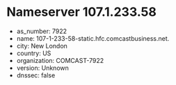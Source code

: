 # Nameserver 107.1.233.58

* as_number: 7922
* name: 107-1-233-58-static.hfc.comcastbusiness.net.
* city: New London
* country: US
* organization: COMCAST-7922
* version: Unknown
* dnssec: false
